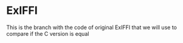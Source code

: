 # ExIFFI

This is the branch with the code of original ExIFFI that we will use to compare if the C version is equal 
